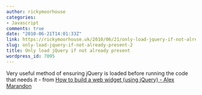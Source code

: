 ```yaml
---
author: rickymoorhouse
categories:
- Javascript
comments: true
date: "2010-06-21T14:01:33Z"
link: https://rickymoorhouse.uk/2010/06/21/only-load-jquery-if-not-already-present-2/
slug: only-load-jquery-if-not-already-present-2
title: Only load jQuery if not already present
wordpress_id: 7095
---
```


Very useful method of ensuring jQuery is loaded before running the code that needs it - from [How to build a web widget (using jQuery) - Alex Marandon](http://alexmarandon.com/articles/web_widget_jquery/)



